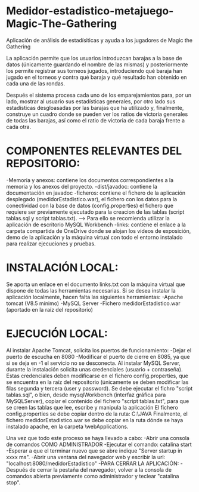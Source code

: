 # Medidor-estadistico-metajuego-Magic-The-Gathering
Aplicación de análisis de estadísiticas y ayuda a los jugadores de Magic the Gathering

La aplicación permite que los usuarios introduzcan barajas a la base de datos (únicamente guardando el nombre de las mismas) y posteriormente los permite
registrar sus torneos jugados, introduciendo qué baraja han jugado en el torneos y contra qué baraja y qué resultado han obtenido en cada una de las rondas.

Después el sistema procesa cada uno de los emparejamientos para, por un lado, mostrar al usuario sus estadísticas generales, por otro lado sus estadísticas
desgloasadas por las barajas que ha utilizado y, finalmente, construye un cuadro donde se pueden ver los ratios de victoria generales de todas las barajas, así
como el ratio de victoria de cada baraja frente a cada otra.

# COMPONENTES RELEVANTES DEL REPOSITORIO:
-Memoria y anexos: contiene los documentos correspondientes a la memoria y los anexos del proyecto.
-dist/javadoc: contiene la documentación en javadoc
-ficheros: contiene el fichero de la aplicación desplegado (medidorEstadistico.war),
           el fichero con los datos para la conectividad con la base de datos (config.properties)
           el fichero que requiere ser previamente ejecutado para la creacion de las tablas (script tablas.sql y script tablas.txt).
            --> Para ello se recomienda utilizar la aplicación de escritorio MySQL Workbench
-links: contiene el enlace a la carpeta compartida de OneDrive donde se alojan los vídeos de exposición, demo de la aplicación y la máquina virtual con todo el entorno instalado para realizar ejecuciones y pruebas.

# INSTALACIÓN LOCAL:
Se aporta un enlace en el documento links.txt con la máquina virtual que dispone de todas las herramientas necesarias.
Si se desea instalar la aplicación localmente, hacen falta las siguientes herramientas:
-Apache tomcat (V8.5 mínimo)
-MySQL Server
-Fichero medidorEstadistico.war (aportado en la raíz del repositorio)

# EJECUCIÓN LOCAL:
Al instalar Apache Tomcat, solicita los puertos de funcionamiento:
  -Dejar el puerto de escucha en 8080
  -Modificar el puerto de cierre en 8085, ya que si se deja en -1 el servicio no se desconecta.
Al instalar MySQL Server, durante la instalación solicita unas credenciales (usuario + contraseña).
Estas credenciales deben modificarse en el fichero config.properties, que se encuentra en la raíz del repositorio 
 (únicamente se deben modificar las filas segunda y tercera (user y password).
Se debe ejecutar el fichro "script tablas.sql", o bien, desde mysqlWorkbench (interfaz gráfica para MySQLServer), copiar el contenido del fichero
 "script tablas.txt", para que se creen las tablas que lee, escribe y manipula la aplicación
El fichero config.properties se debe copiar dentro de la ruta: C:\JAVA
Finalmente, el fichero medidorEstadistico.war se debe copiar en la ruta dónde se haya instalado apache, en la carpeta \webApplications.

Una vez que todo este proceso se haya llevado a cabo:
  -Abrir una consola de comandos COMO ADMINISTRADOR
  -Ejecutar el comando: catalina start
  -Esperar a que el terminar nuevo que se abre indique "Server startup in xxxx ms".
  -Abrir una ventana del navegador web y escribir la url: "localhost:8080/medidorEstadistico"
  -PARA CERRAR LA APLICACIÓN:
    -Después de cerrar la pestaña del navegador, volver a la consola de comandos abierta previamente como administrador y teclear "catalina stop".
